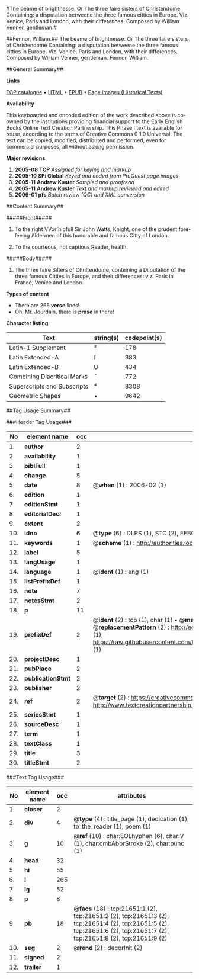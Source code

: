 #The beame of brightnesse. Or The three faire sisters of Christendome Containing: a disputation betweene the three famous citties in Europe. Viz. Venice, Paris and London, with their differences. Composed by William Venner, gentleman.#

##Fennor, William.##
The beame of brightnesse. Or The three faire sisters of Christendome Containing: a disputation betweene the three famous citties in Europe. Viz. Venice, Paris and London, with their differences. Composed by William Venner, gentleman.
Fennor, William.

##General Summary##

**Links**

[TCP catalogue](http://www.ota.ox.ac.uk/tcp/)  • 
[HTML](http://tei.it.ox.ac.uk/tcp/Texts-HTML/free/A14/A14334.html)  • 
[EPUB](http://tei.it.ox.ac.uk/tcp/Texts-EPUB/free/A14/A14334.epub) • 
[Page images (Historical Texts)](https://data.historicaltexts.jisc.ac.uk/view?pubId=eebo-99856128e&pageId=eebo-99856128e-21651-1)

**Availability**

This keyboarded and encoded edition of the
	       work described above is co-owned by the institutions
	       providing financial support to the Early English Books
	       Online Text Creation Partnership. This Phase I text is
	       available for reuse, according to the terms of Creative
	       Commons 0 1.0 Universal. The text can be copied,
	       modified, distributed and performed, even for
	       commercial purposes, all without asking permission.

**Major revisions**

1. __2005-08__ __TCP__ *Assigned for keying and markup*
1. __2005-10__ __SPi Global__ *Keyed and coded from ProQuest page images*
1. __2005-11__ __Andrew Kuster__ *Sampled and proofread*
1. __2005-11__ __Andrew Kuster__ *Text and markup reviewed and edited*
1. __2006-01__ __pfs__ *Batch review (QC) and XML conversion*

##Content Summary##

#####Front#####

1. To the right VVorſhipfull Sir John Watts, Knight, one of the prudent fore-ſeeing Aldermen of this honorable and famous Citty of London.

1. To the courteous, not captious Reader, health.

#####Body#####

1. The three faire Siſters of Chriſtendome, conteining a Diſputation of the three famous Citties in Europe, and their differences: viz. Paris in France, Venice and London.

**Types of content**

  * There are 265 **verse** lines!
  * Oh, Mr. Jourdain, there is **prose** in there!

**Character listing**


|Text|string(s)|codepoint(s)|
|---|---|---|
|Latin-1 Supplement|²|178|
|Latin Extended-A|ſ|383|
|Latin Extended-B|Ʋ|434|
|Combining             Diacritical Marks|̄|772|
|Superscripts             and Subscripts|⁴|8308|
|Geometric Shapes|▪|9642|

##Tag Usage Summary##

###Header Tag Usage###

|No|element name|occ|attributes|
|---|---|---|---|
|1.|__author__|2||
|2.|__availability__|1||
|3.|__biblFull__|1||
|4.|__change__|5||
|5.|__date__|8| @__when__ (1) : 2006-02 (1)|
|6.|__edition__|1||
|7.|__editionStmt__|1||
|8.|__editorialDecl__|1||
|9.|__extent__|2||
|10.|__idno__|6| @__type__ (6) : DLPS (1), STC (2), EEBO-CITATION (1), PROQUEST (1), VID (1)|
|11.|__keywords__|1| @__scheme__ (1) : http://authorities.loc.gov/ (1)|
|12.|__label__|5||
|13.|__langUsage__|1||
|14.|__language__|1| @__ident__ (1) : eng (1)|
|15.|__listPrefixDef__|1||
|16.|__note__|7||
|17.|__notesStmt__|2||
|18.|__p__|11||
|19.|__prefixDef__|2| @__ident__ (2) : tcp (1), char (1)  •  @__matchPattern__ (2) : ([0-9\-]+):([0-9IVX]+) (1), (.+) (1)  •  @__replacementPattern__ (2) : http://eebo.chadwyck.com/downloadtiff?vid=$1&page=$2 (1), https://raw.githubusercontent.com/textcreationpartnership/Texts/master/tcpchars.xml#$1 (1)|
|20.|__projectDesc__|1||
|21.|__pubPlace__|2||
|22.|__publicationStmt__|2||
|23.|__publisher__|2||
|24.|__ref__|2| @__target__ (2) : https://creativecommons.org/publicdomain/zero/1.0/ (1), http://www.textcreationpartnership.org/docs/. (1)|
|25.|__seriesStmt__|1||
|26.|__sourceDesc__|1||
|27.|__term__|1||
|28.|__textClass__|1||
|29.|__title__|3||
|30.|__titleStmt__|2||


###Text Tag Usage###

|No|element name|occ|attributes|
|---|---|---|---|
|1.|__closer__|2||
|2.|__div__|4| @__type__ (4) : title_page (1), dedication (1), to_the_reader (1), poem (1)|
|3.|__g__|10| @__ref__ (10) : char:EOLhyphen (6), char:V (1), char:cmbAbbrStroke (2), char:punc (1)|
|4.|__head__|32||
|5.|__hi__|55||
|6.|__l__|265||
|7.|__lg__|52||
|8.|__p__|8||
|9.|__pb__|18| @__facs__ (18) : tcp:21651:1 (2), tcp:21651:2 (2), tcp:21651:3 (2), tcp:21651:4 (2), tcp:21651:5 (2), tcp:21651:6 (2), tcp:21651:7 (2), tcp:21651:8 (2), tcp:21651:9 (2)|
|10.|__seg__|2| @__rend__ (2) : decorInit (2)|
|11.|__signed__|2||
|12.|__trailer__|1||
